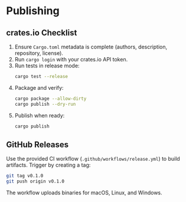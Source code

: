 # Publishing

## crates.io Checklist

1. Ensure `Cargo.toml` metadata is complete (authors, description, repository, license).
2. Run `cargo login` with your crates.io API token.
3. Run tests in release mode:
   ```bash
   cargo test --release
   ```
4. Package and verify:
   ```bash
   cargo package --allow-dirty
   cargo publish --dry-run
   ```
5. Publish when ready:
   ```bash
   cargo publish
   ```

## GitHub Releases

Use the provided CI workflow (`.github/workflows/release.yml`) to build artifacts. Trigger by creating a tag:

```bash
git tag v0.1.0
git push origin v0.1.0
```

The workflow uploads binaries for macOS, Linux, and Windows.
